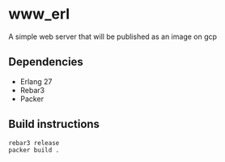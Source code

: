 # www_erl

A simple web server that will be published as an image on gcp

## Dependencies

* Erlang 27
* Rebar3 
* Packer


## Build instructions

```
rebar3 release
packer build .
```


